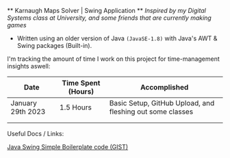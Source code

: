 ** Karnaugh Maps Solver | Swing Application **
*Inspired by my Digital Systems class at University, and some friends that are currently making games*

- Written using an older version of Java `(JavaSE-1.8)` with Java's AWT & Swing packages (Built-in).

I'm tracking the amount of time I work on this project for time-management insights aswell:

| Date | Time Spent (Hours) | Accomplished |
|------|--------------------|--------------|
|   January 29th 2023   |       1.5 Hours    | Basic Setup, GitHub Upload, and fleshing out some classes |
|      |                    |              |
|      |                    |              |

Useful Docs / Links:

[Java Swing Simple Boilerplate code (GIST)](https://gist.github.com/6footGeek/e990d3f6177625012124)

